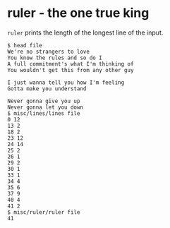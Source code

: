 ruler - the one true king
=========================
`ruler` prints the length of the longest line of the input.

```
$ head file
We're no strangers to love
You know the rules and so do I
A full commitment's what I'm thinking of
You wouldn't get this from any other guy

I just wanna tell you how I'm feeling
Gotta make you understand

Never gonna give you up
Never gonna let you down
$ misc/lines/lines file
0 12
13 2
18 2
23 12
24 14
25 2
26 1
29 2
30 1
33 1
34 4
35 6
37 9
40 4
41 2
$ misc/ruler/ruler file
41
```
